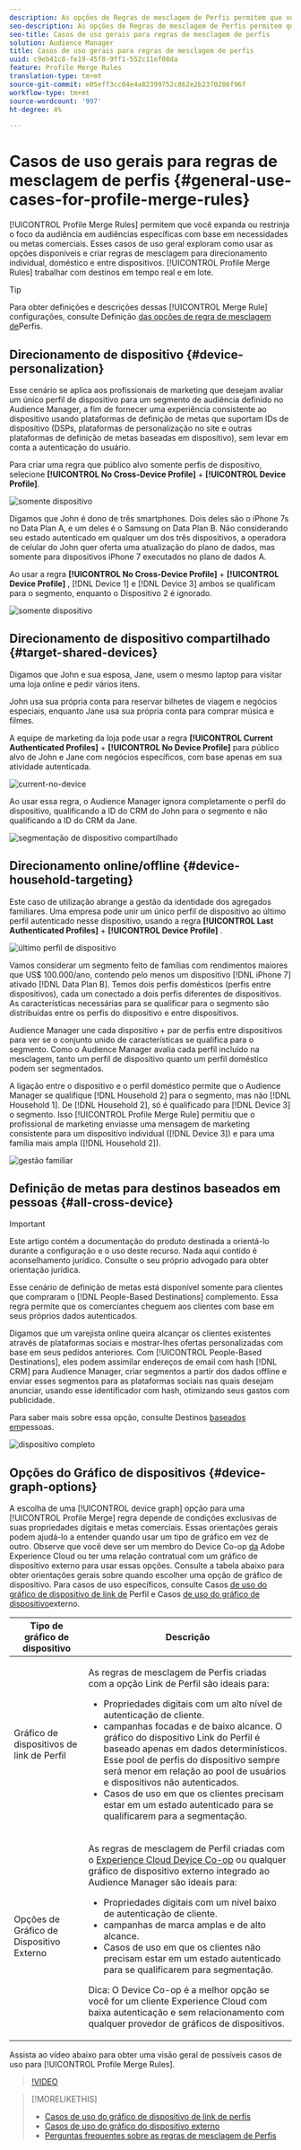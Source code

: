 ```yaml
---
description: As opções de Regras de mesclagem de Perfis permitem que você expanda ou restrinja o foco da audiência em audiências específicas com base nas necessidades ou metas dos negócios. Esses casos de uso geral exploram como usar as opções disponíveis e criar regras de mesclagem para direcionamento individual, doméstico e entre dispositivos.
seo-description: As opções de Regras de mesclagem de Perfis permitem que você expanda ou restrinja o foco da audiência em audiências específicas com base nas necessidades ou metas dos negócios. Esses casos de uso geral exploram como usar as opções disponíveis e criar regras de mesclagem para direcionamento individual, doméstico e entre dispositivos.
seo-title: Casos de uso gerais para regras de mesclagem de perfis
solution: Audience Manager
title: Casos de uso gerais para regras de mesclagem de perfis
uuid: c9eb41c8-fe19-45f8-9ff1-552c11ef08da
feature: Profile Merge Rules
translation-type: tm+mt
source-git-commit: e05eff3cc04e4a82399752c862e2b2370286f96f
workflow-type: tm+mt
source-wordcount: '997'
ht-degree: 4%

---
```



# Casos de uso gerais para regras de mesclagem de perfis {#general-use-cases-for-profile-merge-rules}

[!UICONTROL Profile Merge Rules] permitem que você expanda ou restrinja o foco da audiência em audiências específicas com base em necessidades ou metas comerciais. Esses casos de uso geral exploram como usar as opções disponíveis e criar regras de mesclagem para direcionamento individual, doméstico e entre dispositivos. [!UICONTROL Profile Merge Rules] trabalhar com destinos em tempo real e em lote.

>[!TIP]
>
>Para obter definições e descrições dessas [!UICONTROL Merge Rule] configurações, consulte Definição [das opções de regra de mesclagem de](merge-rule-definitions.md)Perfis.

## Direcionamento de dispositivo {#device-personalization}

Esse cenário se aplica aos profissionais de marketing que desejam avaliar um único perfil de dispositivo para um segmento de audiência definido no Audience Manager, a fim de fornecer uma experiência consistente ao dispositivo usando plataformas de definição de metas que suportam IDs de dispositivo (DSPs, plataformas de personalização no site e outras plataformas de definição de metas baseadas em dispositivo), sem levar em conta a autenticação do usuário.

Para criar uma regra que público alvo somente perfis de dispositivo, selecione **[!UICONTROL No Cross-Device Profile]** + **[!UICONTROL Device Profile]**.

![somente dispositivo](assets/device-only.png)

Digamos que John é dono de três smartphones. Dois deles são o iPhone 7s no Data Plan A, e um deles é o Samsung on Data Plan B. Não considerando seu estado autenticado em qualquer um dos três dispositivos, a operadora de celular do John quer oferta uma atualização do plano de dados, mas somente para dispositivos iPhone 7 executados no plano de dados A.

Ao usar a regra **[!UICONTROL No Cross-Device Profile]** + **[!UICONTROL Device Profile]** , [!DNL Device 1] e [!DNL Device 3] ambos se qualificam para o segmento, enquanto o Dispositivo 2 é ignorado.

![somente dispositivo](assets/device-management.png)

## Direcionamento de dispositivo compartilhado {#target-shared-devices}

Digamos que John e sua esposa, Jane, usem o mesmo laptop para visitar uma loja online e pedir vários itens.

John usa sua própria conta para reservar bilhetes de viagem e negócios especiais, enquanto Jane usa sua própria conta para comprar música e filmes.

A equipe de marketing da loja pode usar a regra **[!UICONTROL Current Authenticated Profiles]** + **[!UICONTROL No Device Profile]** para público alvo de John e Jane com negócios específicos, com base apenas em sua atividade autenticada.

![current-no-device](assets/current-no-device.png)

Ao usar essa regra, o Audience Manager ignora completamente o perfil do dispositivo, qualificando a ID do CRM do John para o segmento e não qualificando a ID do CRM da Jane.

![segmentação de dispositivo compartilhado](assets/shared-device-targeting.png)

## Direcionamento online/offline {#device-household-targeting}

Este caso de utilização abrange a gestão da identidade dos agregados familiares. Uma empresa pode unir um único perfil de dispositivo ao último perfil autenticado nesse dispositivo, usando a regra **[!UICONTROL Last Authenticated Profiles]** + **[!UICONTROL Device Profile]** .

![último perfil de dispositivo](assets/last-device-profile.png)

Vamos considerar um segmento feito de famílias com rendimentos maiores que US$ 100.000/ano, contendo pelo menos um dispositivo [!DNL iPhone 7] ativado [!DNL Data Plan B]. Temos dois perfis domésticos (perfis entre dispositivos), cada um conectado a dois perfis diferentes de dispositivos. As características necessárias para se qualificar para o segmento são distribuídas entre os perfis do dispositivo e entre dispositivos.

Audience Manager une cada dispositivo + par de perfis entre dispositivos para ver se o conjunto unido de características se qualifica para o segmento. Como o Audience Manager avalia cada perfil incluído na mesclagem, tanto um perfil de dispositivo quanto um perfil doméstico podem ser segmentados.

A ligação entre o dispositivo e o perfil doméstico permite que o Audience Manager se qualifique [!DNL Household 2] para o segmento, mas não [!DNL Household 1]. De [!DNL Household 2], só é qualificado para [!DNL Device 3] o segmento. Isso [!UICONTROL Profile Merge Rule] permitiu que o profissional de marketing enviasse uma mensagem de marketing consistente para um dispositivo individual ([!DNL Device 3]) e para uma família mais ampla ([!DNL Household 2]).

![gestão familiar](assets/household-management.png)

## Definição de metas para destinos baseados em pessoas {#all-cross-device}

>[!IMPORTANT]
>
>Este artigo contém a documentação do produto destinada a orientá-lo durante a configuração e o uso deste recurso. Nada aqui contido é aconselhamento jurídico. Consulte o seu próprio advogado para obter orientação jurídica.

Esse cenário de definição de metas está disponível somente para clientes que compraram o [!DNL People-Based Destinations] complemento. Essa regra permite que os comerciantes cheguem aos clientes com base em seus próprios dados autenticados.

Digamos que um varejista online queira alcançar os clientes existentes através de plataformas sociais e mostrar-lhes ofertas personalizadas com base em seus pedidos anteriores. Com [!UICONTROL People-Based Destinations], eles podem assimilar endereços de email com hash [!DNL CRM] para Audience Manager, criar segmentos a partir dos dados offline e enviar esses segmentos para as plataformas sociais nas quais desejam anunciar, usando esse identificador com hash, otimizando seus gastos com publicidade.

Para saber mais sobre essa opção, consulte Destinos [baseados em](../destinations/people-based-destinations-overview.md)pessoas.

![dispositivo completo](assets/all-cross-device.png)

## Opções do Gráfico de dispositivos {#device-graph-options}

A escolha de uma [!UICONTROL device graph] opção para uma [!UICONTROL Profile Merge] regra depende de condições exclusivas de suas propriedades digitais e metas comerciais. Essas orientações gerais podem ajudá-lo a entender quando usar um tipo de gráfico em vez de outro. Observe que você deve ser um membro do Device Co-op [da](https://docs.adobe.com/content/help/pt-BR/device-co-op/using/home.html) Adobe Experience Cloud ou ter uma relação contratual com um gráfico de dispositivo externo para usar essas opções. Consulte a tabela abaixo para obter orientações gerais sobre quando escolher uma opção de gráfico de dispositivo. Para casos de uso específicos, consulte Casos [de uso do gráfico de dispositivo de link de](profile-link-use-case.md) Perfil e Casos [de uso do gráfico de dispositivo](external-graph-use-cases.md)externo.

<table id="table_66D9152D4FF040A186003272D456625D"> 
 <thead> 
  <tr> 
   <th colname="col1" class="entry"> Tipo de gráfico de dispositivo </th> 
   <th colname="col2" class="entry"> Descrição </th> 
  </tr>
 </thead>
 <tbody> 
  <tr> 
   <td colname="col1"> <p><span class="wintitle"> Gráfico de dispositivos de link de Perfil</span> </p> </td> 
   <td colname="col2"> <p><span class="wintitle"> As regras de mesclagem</span> de Perfis criadas com a opção Link <span class="wintitle"> de</span> Perfil são ideais para: </p> <p> 
     <ul id="ul_FF44FA894BB2448887C8EDA9C8407EF9"> 
      <li id="li_E22505210C664FE6A9AA7C61244B36DA">Propriedades digitais com um alto nível de autenticação de cliente. </li> 
      <li id="li_BE7112EE611E4DEB95B5C0A2852BFA97">campanhas focadas e de baixo alcance. O gráfico do dispositivo Link <span class="wintitle"> do</span> Perfil é baseado apenas em dados determinísticos. Esse pool de perfis do dispositivo sempre será menor em relação ao pool de usuários e dispositivos não autenticados. </li> 
      <li id="li_5FD9E936A72A4EFE80E694FA2E08E385">Casos de uso em que os clientes precisam estar em um estado autenticado para se qualificarem para a segmentação. </li> 
     </ul> </p> </td> 
  </tr> 
  <tr> 
   <td colname="col1"> <p>Opções de Gráfico de Dispositivo Externo </p> </td> 
   <td colname="col2"> <p><span class="wintitle"> As regras de mesclagem</span> de Perfil criadas com o <a href="https://docs.adobe.com/content/help/en/device-co-op/using/about/overview.html" format="https" scope="external"> Experience Cloud Device Co-op</a> ou qualquer gráfico de dispositivo externo integrado ao <span class="keyword"> Audience Manager</span> são ideais para: </p> <p> 
     <ul id="ul_D76D773988604A619FA4A3BF37F910F0"> 
      <li id="li_969A0755A9E34CBEB2F7331C137B9A26">Propriedades digitais com um nível baixo de autenticação de cliente. </li> 
      <li id="li_AC78C8B4AD5340FFAC44FE851096C6A6">campanhas de marca amplas e de alto alcance. </li> 
      <li id="li_14AEC54CE34440889A3A36324EC6F497">Casos de uso em que os clientes não precisam estar em um estado autenticado para se qualificarem para segmentação. </li> 
     </ul> </p> <p> <p>Dica: O <span class="keyword"> Device Co-op</span> é a melhor opção se você for um cliente <span class="keyword"> Experience Cloud</span> com baixa autenticação e sem relacionamento com qualquer provedor de gráficos de dispositivos. </p> </p> </td> 
  </tr> 
 </tbody> 
</table>

Assista ao vídeo abaixo para obter uma visão geral de possíveis casos de uso para [!UICONTROL Profile Merge Rules].

>[!VIDEO](https://video.tv.adobe.com/v/28975/)

>[!MORELIKETHIS]
>
>* [Casos de uso do gráfico de dispositivo de link de perfis](profile-link-use-case.md)
>* [Casos de uso do gráfico do dispositivo externo](external-graph-use-cases.md)
>* [Perguntas frequentes sobre as regras de mesclagem de Perfis](../../faq/faq-profile-merge.md)

